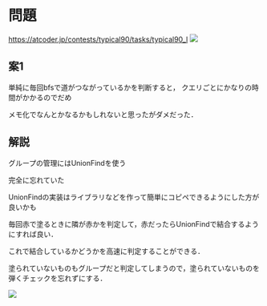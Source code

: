# 問題
https://atcoder.jp/contests/typical90/tasks/typical90_l
![](https://pbs.twimg.com/media/EyuihzhVIAEZyjd?format=jpg&name=large)

## 案1
単純に毎回bfsで道がつながっているかを判断すると，
クエリごとにかなりの時間がかかるのでだめ

メモ化でなんとかなるかもしれないと思ったがダメだった．

## 解説
グループの管理にはUnionFindを使う

完全に忘れていた

UnionFindの実装はライブラリなどを作って簡単にコピペできるようにした方が良いかも

毎回赤で塗るときに隣が赤かを判定して，赤だったらUnionFindで結合するようにすれば良い．

これで結合しているかどうかを高速に判定することができる．

塗られていないものもグループだと判定してしまうので，塗られていないものを弾くチェックを忘れずにする．

![](https://pbs.twimg.com/media/EyzsV9ZU4AM6NHA?format=jpg&name=large)